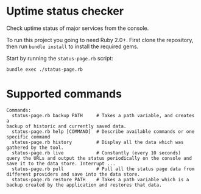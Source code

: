 # Uptime status checker

Check uptime status of major services from the console.

To run this project you going to need Ruby 2.0+. First clone the repository, then run `bundle install` to install the required gems.

Start by running the `status-page.rb` script:

```bash
bundle exec ./status-page.rb
```

# Supported commands

```
Commands:
  status-page.rb backup PATH     # Takes a path variable, and creates a
backup of historic and currently saved data.
  status-page.rb help [COMMAND]  # Describe available commands or one
specific command
  status-page.rb history         # Display all the data which was
gathered by the tool.
  status-page.rb live            # Constantly (every 10 seconds)
query the URLs and output the status periodically on the console and
save it to the data store. Interrupt ...
  status-page.rb pull            # Pull all the status page data from
different providers and save into the data store.
  status-page.rb restore PATH    # Takes a path variable which is a
backup created by the application and restores that data.
```
